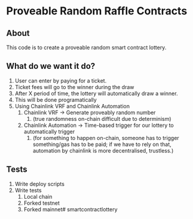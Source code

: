 # Proveable Random Raffle Contracts

## About

This code is to create a proveable random smart contract lottery.

## What do we want it do?

1. User can enter by paying for a ticket.
2. Ticket fees will go to the winner during the draw
3. After X period of time, the lottery will automatically draw a winner.
4. This will be done programatically
5. Using Chainlink VRF and Chainlink Automation
   1. Chainlink VRF -> Generate proveably random number 
      1. (true randomness on-chain difficult due to determinism)
   2. Chainlink Automation -> Time-based trigger for our lottery to automatically trigger
      1. (for something to happen on-chain, someone has to trigger something/gas has to be paid; if we have to rely on that, automation by chainlink is more decentralised, trustless.)
   
## Tests

1. Write deploy scripts
2. Write tests 
   1. Local chain
   2. Forked testnet
   3. Forked mainnet# smartcontractlottery

